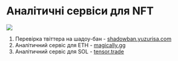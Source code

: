 # Аналітичні сервіси для NFT

[![](https://img.youtube.com/vi/JQmHSbgHoPc/0.jpg)](https://www.youtube.com/watch?v=JQmHSbgHoPc)

1. Перевірка твіттера на шадоу-бан - [shadowban.yuzurisa.com](https://shadowban.yuzurisa.com/)
2. Аналітичний сервіс для ETH - [magically.gg](https://magically.gg/)
3. Аналітичний сервіс для SOL - [tensor.trade](https://tensor.trade/)
